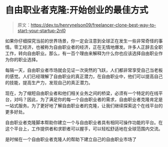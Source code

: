 # 自由职业者克隆:开始创业的最佳方式

> 原文：<https://dev.to/henrynelson09/freelancer-clone-best-way-to-start-your-startup-2nl0>

如果你仔细探究当前的世界场景，你一定会注意到全球正在发生一些非常奇怪的事情。零工经济，也被称为自由职业者的经济，正在无情地爆发。许多人正辞去全职工作，转向自由职业。那么，有一百个理由来解释为什么你也应该选择自由职业作为你的职业选择。

每隔一天，自由职业者市场就会见证一次突然的飞跃，人们都非常享受自己当老板的感觉。人们已经理解了自由职业的真正潜力，在自由职业中，他们可以提高自己的技能，提高生产力，发现自己的真正潜力。

现在，为了缩短自由职业者和他们相关业务之间的桥梁，必须有一个特定的在线平台，对吗？因此，为了满足你的每一个自由职业者的需求，自由职业者克隆肯定是一站式服务。为了更好地了解自由职业者的克隆，让我们继续探索这个在线平台的更多好处。

自由职业者克隆脚本帮助你建立一个与自由职业者具有相同可操作功能的平台。在这个平台上，工作提供者和求职者可以握手，可以轻松舒适地在全球范围内交流。

是时候在一个自由职业者克隆人的帮助下建立自己的自由职业市场了
